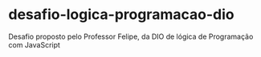# desafio-logica-programacao-dio
Desafio proposto pelo Professor Felipe, da DIO de lógica de Programação com JavaScript
